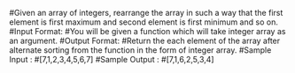 #Given an array of integers, rearrange the array in such a way that the first element is first maximum and second element is first minimum and so on. 
#Input Format:
#You will be given a function which will take integer array as an argument.
#Output Format:
#Return the each element of the array after alternate sorting from the function in the form of integer array.
#Sample Input :
#[7,1,2,3,4,5,6,7]
#Sample Output : 
#[7,1,6,2,5,3,4]
